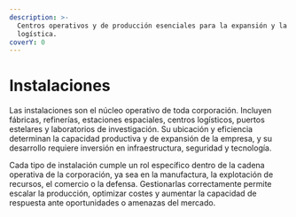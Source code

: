 ```yaml
---
description: >-
  Centros operativos y de producción esenciales para la expansión y la
  logística.
coverY: 0
---
```


# Instalaciones

Las instalaciones son el núcleo operativo de toda corporación. Incluyen fábricas, refinerías, estaciones espaciales, centros logísticos, puertos estelares y laboratorios de investigación. Su ubicación y eficiencia determinan la capacidad productiva y de expansión de la empresa, y su desarrollo requiere inversión en infraestructura, seguridad y tecnología.

Cada tipo de instalación cumple un rol específico dentro de la cadena operativa de la corporación, ya sea en la manufactura, la explotación de recursos, el comercio o la defensa. Gestionarlas correctamente permite escalar la producción, optimizar costes y aumentar la capacidad de respuesta ante oportunidades o amenazas del mercado.
